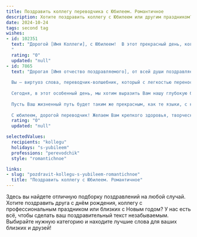 ```yaml
---
title: Поздравить коллегу переводчика с Юбилеем. Романтичное
description: Хотите поздравить коллегу с Юбилеем или другим праздником? Наш ИИ создаст незабываемое поздравление, а вы обязательно выделитесь среди других.  
date: 2024-10-24
tags: second tag
wishes:
- id: 102351
  text: "Дорогой [Имя Коллеги], с Юбилеем!  В этот прекрасный день, когда мир словно замирает, чтобы отдать дань твоей удивительной личности, я хочу сказать тебе слова искренней благодарности и восхищения.  Твой талант переводчика — это не просто работа, это настоящее волшебство, умение переносить смыслы и чувства сквозь языковой барьер,  создавая невероятные мосты между культурами.  Пусть твоя жизнь будет наполнена такими же яркими красками, как и твой богатый внутренний мир,  а каждый новый день приносит радость, вдохновение и новые, прекрасные переводы. Счастья тебе, любви и всего самого светлого!
  "
  rating: "0"
  updated: "null"
- id: 7865
  text: "Дорогая [Имя отчество поздравляемого], от всей души поздравляем Вас с юбилеем!
  
  Вы — виртуоз слова, переводчик-волшебник, который с легкостью переносит нас из одного мира в другой. Ваши переводы словно мосты, соединяющие культуры и сердца людей.
  
  Сегодня, в этот особенный день, мы хотим выразить Вам нашу глубокую благодарность за Ваш неоценимый вклад в мир знаний. Ваши переведенные произведения открыли для нас новые горизонты, расширили наши взгляды и обогатили наши души.
  
  Пусть Ваш жизненный путь будет таким же прекрасным, как те языки, с которыми Вы работаете. Пусть Ваши переводы продолжают вдохновлять и сближать людей.
  
  С юбилеем, дорогой переводчик! Желаем Вам крепкого здоровья, творческого вдохновения и неисчерпаемой любви к своему делу."
  rating: "0"
  updated: "null"

selectedValues:
  recipients: "kollegu"
  holidays: "s-yubileem"
  professions: "perevodchik"
  style: "romantichnoe"

links:
- slug: "pozdravit-kollegu-s-yubileem-romantichnoe"
  title: "Поздравить коллегу с Юбилеем. Романтичное"
---
```


Здесь вы найдете отличную подборку поздравлений на любой случай.
Хотите поздравить друга с днём рождения, коллегу с профессиональным праздником или близких с Новым годом? У нас есть всё, чтобы сделать ваш поздравительный текст незабываемым. Выбирайте нужную категорию и находите лучшие слова для ваших близких и друзей!

